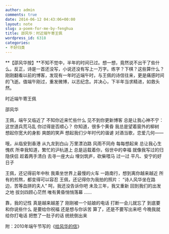 ```yaml
---
author: admin
comments: true
date: 2014-06-12 04:43:06+00:00
layout: note
slug: a-poem-for-me-by-fenghua
title: 邵风华：时近端午寄王佩
wordpress_id: 6318
categories:
- 不好归类
---
```


**【邵风华按】**不知不觉中，半年的时间已过。想一想，竟然说不出干了些什么。反正，诗是一首还没写，小说还没有写上一万字。练字？下棋？这些算什么？刚刚翻看以前的博客，发现有一年时近端午时，与王佩的诗信往来，更是痛感时间的飞逝。值端午刚过，重发微博，以志纪念。并决心，下半年当求精进，如救头然。
 

时近端午寄王佩

邵风华
 
王佩，端午又临近了
不知你近来忙些什么
见不到你更新博客
总是让我心神不宁：
这世道兵荒马乱
你过得是否顺心？
你知道，很多个黄昏
我总是望着窗外的柳树
想起你宽大的身影
爽朗的笑声
想起我们少年时代的谐谑
对酒当歌，恋爱几何——
 
哦，从临安到香港
从九龙到白山
万里漂泊路
风雨不同舟
每每想起来
总让我心生愧疚
所幸我知道，繁忙的沪杭道上
总是运载着你，俗世中的幸福
就像我写过的归隐侠侣
趁着两手清白
去寻一座大山
埋剑筑庐，砍柴喂马
过一过
平凡、安宁的好日子
 
王佩，还记得前年中秋
我乘坐世界上最慢的火车
一路南行，想到离你越来越近
所有的煎熬，都变得可以容忍
王佩，还记得你为我拍的照片：
“诗人风华坐在路边，苦等血拼的夫人”
呵，我还没告诉你吧
未及三年，我又重新
回到我们的出发之地
拔剑四顾心茫然
唯有黄昏悄悄落幕
……
 
靠，我的记性
真是越来越差了
刚刚被一个姑娘的电话
打断一会儿就忘了
到底要和你说些什么
是要给你祝福
还是想与你诉苦
算了，还是不要写出来吧
今晚我就给你打电话
把憋了一肚子的话
统统倒出来

附：2010年端午节写的《[给风华的信](http://www.baibanbao.net/creativewriting/2010/06/27/to-fenghua/)》
